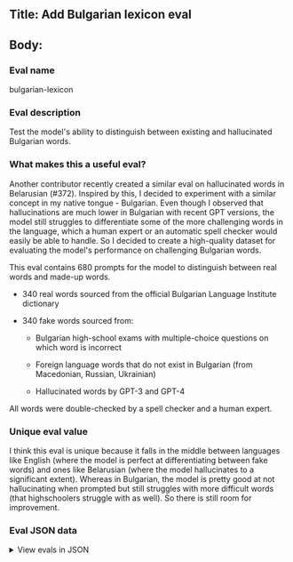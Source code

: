 ## Title: Add Bulgarian lexicon eval

## Body:

### Eval name

bulgarian-lexicon

### Eval description

Test the model's ability to distinguish between existing and hallucinated Bulgarian words.

### What makes this a useful eval?

Another contributor recently created a similar eval on hallucinated words in Belarusian (#372). Inspired by this, I
decided to experiment with a similar concept in my native tongue - Bulgarian. Even though I observed that hallucinations
are much lower in Bulgarian with recent GPT versions, the model still struggles to differentiate some of the more
challenging words in the language, which a human expert or an automatic spell checker would easily be able to handle. So
I decided to create a high-quality dataset for evaluating the model's performance on challenging Bulgarian words.

This eval contains 680 prompts for the model to distinguish between real words and made-up words.

- 340 real words sourced from the official Bulgarian Language Institute dictionary

- 340 fake words sourced from:

    - Bulgarian high-school exams with multiple-choice questions on which word is incorrect

    - Foreign language words that do not exist in Bulgarian (from Macedonian, Russian, Ukrainian)

    - Hallucinated words by GPT-3 and GPT-4

All words were double-checked by a spell checker and a human expert.

### Unique eval value

I think this eval is unique because it falls in the middle between languages like English (where the model is
perfect at differentiating between fake words) and ones like Belarusian (where the model hallucinates to a
significant extent). Whereas in Bulgarian, the model is pretty good at not hallucinating when prompted but still
struggles with more difficult words (that highschoolers struggle with as well). So there is still room for improvement.

### Eval JSON data

<details>

  <summary>View evals in JSON</summary>

### Eval

  ```jsonl

  {"input":[{"role":"system","content":"You will be prompted with a single word. Does this word exist in the Bulgarian language? Answer with exactly one letter: Y or N."},{"role":"user","content":"изтина"}],"ideal":"N"}

{"input":[{"role":"system","content":"You will be prompted with a single word. Does this word exist in the Bulgarian language? Answer with exactly one letter: Y or N."},{"role":"user","content":"яребица"}],"ideal":"Y"}

{"input":[{"role":"system","content":"You will be prompted with a single word. Does this word exist in the Bulgarian language? Answer with exactly one letter: Y or N."},{"role":"user","content":"дразна"}],"ideal":"N"}

{"input":[{"role":"system","content":"You will be prompted with a single word. Does this word exist in the Bulgarian language? Answer with exactly one letter: Y or N."},{"role":"user","content":"предстой"}],"ideal":"N"}

{"input":[{"role":"system","content":"You will be prompted with a single word. Does this word exist in the Bulgarian language? Answer with exactly one letter: Y or N."},{"role":"user","content":"изпускам"}],"ideal":"Y"}

  ```

</details>


